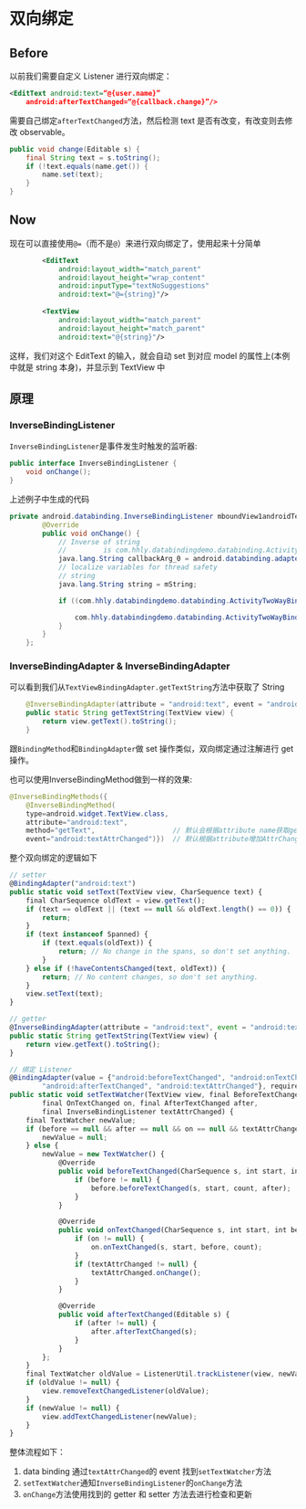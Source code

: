 # 双向绑定

## Before

以前我们需要自定义 Listener 进行双向绑定：

```xml
<EditText android:text=“@{user.name}”
    android:afterTextChanged=“@{callback.change}”/>
```

需要自己绑定`afterTextChanged`方法，然后检测 text 是否有改变，有改变则去修改 observable。

```java
public void change(Editable s) {
    final String text = s.toString();
    if (!text.equals(name.get()) {
        name.set(text);
    }
}
```

## Now

现在可以直接使用`@=`（而不是`@`）来进行双向绑定了，使用起来十分简单

```xml
        <EditText
            android:layout_width="match_parent"
            android:layout_height="wrap_content"
            android:inputType="textNoSuggestions"
            android:text="@={string}"/>
 
        <TextView
            android:layout_width="match_parent"
            android:layout_height="match_parent"
            android:text="@{string}"/>
```

这样，我们对这个 EditText 的输入，就会自动 set 到对应 model 的属性上(本例中就是 string 本身)，并显示到 TextView 中

## 原理

### InverseBindingListener

`InverseBindingListener`是事件发生时触发的监听器:

```java
public interface InverseBindingListener {
    void onChange();
}
```

上述例子中生成的代码

```java
private android.databinding.InverseBindingListener mboundView1androidTe = new android.databinding.InverseBindingListener() {
        @Override
        public void onChange() {
            // Inverse of string
            //         is com.hhly.databindingdemo.databinding.ActivityTwoWayBinding.this.setString(callbackArg_0)
            java.lang.String callbackArg_0 = android.databinding.adapters.TextViewBindingAdapter.getTextString(mboundView1);
            // localize variables for thread safety
            // string
            java.lang.String string = mString;

            if ((com.hhly.databindingdemo.databinding.ActivityTwoWayBinding.this) != (null)) {

                com.hhly.databindingdemo.databinding.ActivityTwoWayBinding.this.setString(callbackArg_0);
            }
        }
    };
```

### InverseBindingAdapter & InverseBindingAdapter

可以看到我们从`TextViewBindingAdapter.getTextString`方法中获取了 String

```java
    @InverseBindingAdapter(attribute = "android:text", event = "android:textAttrChanged")
    public static String getTextString(TextView view) {
        return view.getText().toString();
    }
```

跟`BindingMethod`和`BindingAdapter`做 set 操作类似，双向绑定通过注解进行 get 操作。

也可以使用InverseBindingMethod做到一样的效果:

```java
@InverseBindingMethods({
    @InverseBindingMethod(
    type=android.widget.TextView.class,
    attribute="android:text",
    method="getText",                   // 默认会根据attribute name获取get
    event="android:textAttrChanged")})  // 默认根据attribute增加AttrChanged
```

整个双向绑定的逻辑如下

```javascript
// setter
@BindingAdapter("android:text")
public static void setText(TextView view, CharSequence text) {
    final CharSequence oldText = view.getText();
    if (text == oldText || (text == null && oldText.length() == 0)) {
        return;
    }
    if (text instanceof Spanned) {
        if (text.equals(oldText)) {
            return; // No change in the spans, so don't set anything.
        }
    } else if (!haveContentsChanged(text, oldText)) {
        return; // No content changes, so don't set anything.
    }
    view.setText(text);
}

// getter
@InverseBindingAdapter(attribute = "android:text", event = "android:textAttrChanged")
public static String getTextString(TextView view) {
    return view.getText().toString();
}

// 绑定 Listener
@BindingAdapter(value = {"android:beforeTextChanged", "android:onTextChanged",
        "android:afterTextChanged", "android:textAttrChanged"}, requireAll = false)
public static void setTextWatcher(TextView view, final BeforeTextChanged before,
        final OnTextChanged on, final AfterTextChanged after,
        final InverseBindingListener textAttrChanged) {
    final TextWatcher newValue;
    if (before == null && after == null && on == null && textAttrChanged == null) {
        newValue = null;
    } else {
        newValue = new TextWatcher() {
            @Override
            public void beforeTextChanged(CharSequence s, int start, int count, int after) {
                if (before != null) {
                    before.beforeTextChanged(s, start, count, after);
                }
            }

            @Override
            public void onTextChanged(CharSequence s, int start, int before, int count) {
                if (on != null) {
                    on.onTextChanged(s, start, before, count);
                }
                if (textAttrChanged != null) {
                    textAttrChanged.onChange();
                }
            }

            @Override
            public void afterTextChanged(Editable s) {
                if (after != null) {
                    after.afterTextChanged(s);
                }
            }
        };
    }
    final TextWatcher oldValue = ListenerUtil.trackListener(view, newValue, R.id.textWatcher);
    if (oldValue != null) {
        view.removeTextChangedListener(oldValue);
    }
    if (newValue != null) {
        view.addTextChangedListener(newValue);
    }
}
```

整体流程如下：

1. data binding 通过`textAttrChanged`的 event 找到`setTextWatcher`方法
2. `setTextWatcher`通知`InverseBindingListener`的`onChange`方法
3. `onChange`方法使用找到的 getter 和 setter 方法去进行检查和更新